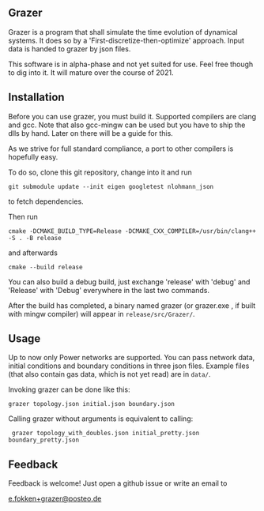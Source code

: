 ## Grazer

Grazer is a program that shall simulate the time evolution of dynamical systems.
It does so by a 'First-discretize-then-optimize' approach.
Input data is handed to grazer by json files.

This software is in alpha-phase and not yet suited for use.
Feel free though to dig into it.
It will mature over the course of 2021.


## Installation

Before you can use grazer, you must build it.
Supported compilers are clang and gcc.
Note that also gcc-mingw can be used but you have to ship the dlls by hand.
Later on there will be a guide for this.

As we strive for full standard compliance, a port to other compilers is hopefully easy.


To do so, clone this git repository, change into it and run

```git submodule update --init eigen googletest nlohmann_json```

to fetch dependencies.

Then run

```cmake -DCMAKE_BUILD_TYPE=Release -DCMAKE_CXX_COMPILER=/usr/bin/clang++ -S . -B release```

and afterwards

```cmake --build release```

You can also build a debug build, just exchange 'release' with 'debug' and 'Release' with 'Debug'
everywhere in the last two commands.

After the build has completed, a binary named grazer (or grazer.exe , if built with mingw compiler)
will appear in `release/src/Grazer/`.

## Usage

Up to now only Power networks are supported.
You can pass network data, initial conditions and boundary conditions in three json files.
Example files (that also contain gas data, which is not yet read) are in `data/`.

Invoking grazer can be done like this:

```grazer topology.json initial.json boundary.json```

Calling grazer without arguments is equivalent to calling:

``` grazer topology_with_doubles.json initial_pretty.json boundary_pretty.json```



## Feedback
Feedback is welcome! Just open a github issue or write an email to

e.fokken+grazer@posteo.de





